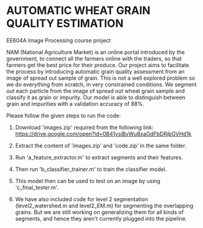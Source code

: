 # AUTOMATIC WHEAT GRAIN QUALITY ESTIMATION
EE604A Image Processing course project

NAM (National Agriculture Market) is an online portal introduced by the government, to connect all the farmers online
with the traders, so that farmers get the best price for their
produce. Our project aims to facilitate the process by introducing automatic grain quality assessment from an image of
spread out sample of grain. This is not a well explored problem so we do everything from scratch, in very constrained
conditions. We segment out each particle from the image of
spread out wheat grain sample and classify it as grain or impurity. Our model is able to distinguish between grain and
impurities with a validation accuracy of 88%.


Please follow the given steps to run the code:

1) Download 'images.zip' required from the following link: https://drive.google.com/open?id=0B41ysiBvWu8xaGdFbDRjbGVHd1k

2) Extract the content of 'images.zip' and 'code.zip' in the same folder.

3) Run 'a_feature_extractor.m' to extract segments and their features.

4) Then run 'b_classifier_trainer.m' to train the classifier model.

5) This model then can be used to test on an image by using 'c_final_tester.m'.

6) We have also included code for level 2 segmentation (level2_watershed.m and level2_EM.m) for segmenting the overlapping grains. But we are still working on generalizing them for all kinds of segments, and hence they aren't currently plugged into the pipeline. 
